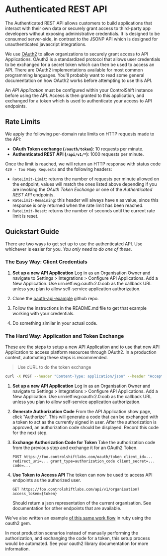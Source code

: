 # Authenticated REST API

The Authenticated REST API allows customers to build applications that interact with their own data or securely grant access to third-party app developers without exposing administrative credentials. It is designed to be consumed server-side, in contrast to the JSONP API which is designed for unauthenticated javascript integrations.

We use [OAuth2](http://oauth.net/2/) to allow organizations to securely grant access to API Applications. OAuth2 is a standardized protocol that allows user credentials to be exchanged for a secret token which can then be used to access an API. There are OAuth2 implementations available for most common programming languages. You'll probably want to read some general documentation on how OAuth2 works before attempting to use this API.

An *API Application* must be configured within your ControlShift instance before using the API. Access is then granted to this application, and exchanged for a token which is used to authenticate your access to API endpoints.

## Rate Limits

We apply the following per-domain rate limits on HTTP requests made to the API:

* **OAuth Token exchange (`/oauth/token`)**: 10 requests per minute.
* **Authenticated REST API (`/api/v1/*`)**: 1000 requests per minute.

Once the limit is reached, we will return an HTTP response with status code `429 - Too Many Requests` and the following headers:

* `RateLimit-Limit`: returns the number of requests per minute allowed on the endpoint, values will match the ones listed above depending if you are invoking the _OAuth Token Exchange_ or one of the _Authenticated REST API_ endpoints.
* `RateLimit-Remaining`: this header will always have `0` as value, since this response is only returned when the rate limit has been reached.
* `RateLimit-Reset`: returns the number of seconds until the current rate limit is reset.

## Quickstart Guide

There are two ways to get set up to use the authenticated API. Use whichever is easier for you. *You only need to do one of these.*

### The Easy Way: Client Credentials

1. **Set up a new API Application** Log in as an Organisation Owner and navigate to Settings > Integrations > Configure API Applications. Add a New Application. Use urn:ietf:wg:oauth:2.0:oob as the callback URL unless you plan to allow self-service application authorization.

2. Clone the [oauth-api-example](https://github.com/controlshift/oauth-api-example) github repo.

3. Follow the instructions in the README.md file to get that example working with your credentials.

4. Do something similar in your actual code.

### The Hard Way: Application and Token Exchange
These are the steps to setup a new API Application and to use that new API Application to access platform resources through OAuth2. In a production context, automating these steps is recommended.

> Use cURL to do the token exchange

```bash
curl -X POST --header "Content-Type: application/json" --header "Accept: application/json" --data '{"grant_type":"authorization_code", "code":"{code}", "client_id":"{client_id}", "client_secret":"{client_secret}", "redirect_uri":"{redirect_uri}"}' https://foo.controlshiftlabs.com/oauth/token
```

1. **Set up a new API Application** Log in as an Organisation Owner and navigate to Settings > Integrations > Configure API Applications. Add a New Application. Use urn:ietf:wg:oauth:2.0:oob as the callback URL unless you plan to allow self-service application authorization.

2. **Generate Authorization Code** From the API Application show page, click "Authorize". This will generate a code that can be exchanged with a token to act as the currently signed in user. After the authorization is approved, an authorization code should be displayed. Record this code for the next step.

3. **Exchange Authorization Code for Token** Take the authorization code from the previous step and exchange it for an OAuth2 Token.

    `POST https://foo.controlshiftlabs.com/oauth/token
      client_id=...
      redirect_uri=...
      grant_type=authorization_code
      client_secret=...
      code=...`

4. **Use Token to Access API** The token can now be used to access API endpoints as the authorized user.

    `GET https://foo.controlshiftlabs.com/api/v1/organisation?access_token={token}`

    Should return a json representation of the current organisation. See documentation for other endpoints that are available.

We've also written an example [of this same work flow](https://github.com/controlshift/controlshift-oauth-example) in ruby using the oauth2 gem.

In most production scenarios instead of manually performing the authorization, and exchanging the code for a token, this setup process would be automated. See your oauth2 library documentation for more information.

